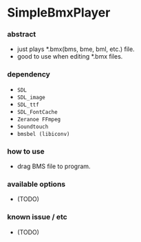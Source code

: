 # SimpleBmxPlayer

### abstract
- just plays \*.bmx(bms, bme, bml, etc.) file.
- good to use when editing \*.bmx files.

### dependency
- ```SDL```
- ```SDL_image```
- ```SDL_ttf```
- ```SDL_FontCache```
- ```Zeranoe FFmpeg```
- ```Soundtouch```
- ```bmsbel (libiconv)```

### how to use
- drag BMS file to program.

### available options
- (TODO)

### known issue / etc
- (TODO)